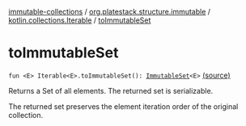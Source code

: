 [immutable-collections](../../index.md) / [org.platestack.structure.immutable](../index.md) / [kotlin.collections.Iterable](index.md) / [toImmutableSet](.)

# toImmutableSet

`fun <E> Iterable<E>.toImmutableSet(): `[`ImmutableSet`](../-immutable-set.md)`<E>` [(source)](https://github.com/PlateStack/immutable-collections/blob/v0.1.0-alpha/src/main/kotlin/org/platestack/structure/immutable/ImmutableCollections.kt#L176)

Returns a Set of all elements. The returned set is serializable.

The returned set preserves the element iteration order of the original collection.

